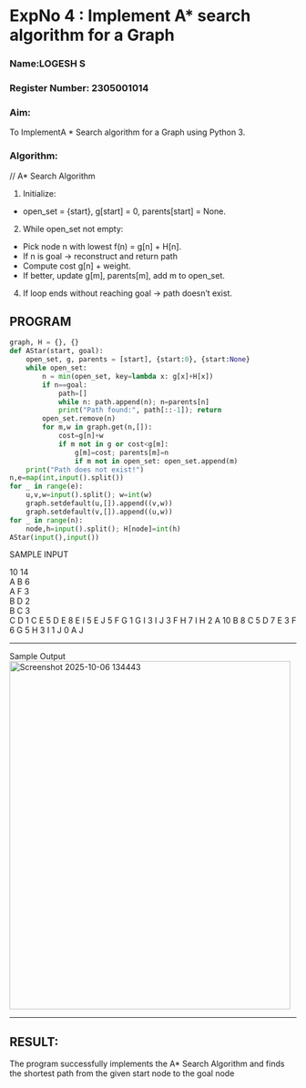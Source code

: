 <h1>ExpNo 4 : Implement A* search algorithm for a Graph</h1> 
<h3>Name:LOGESH S    </h3>
<h3>Register Number: 2305001014         </h3>
<H3>Aim:</H3>
<p>To ImplementA * Search algorithm for a Graph using Python 3.</p>
<H3>Algorithm:</H3>


// A* Search Algorithm
1. Initialize:

* open_set = {start}, g[start] = 0, parents[start] = None.

2. While open_set not empty:
   
*  Pick node n with lowest f(n) = g[n] + H[n].
* If n is goal → reconstruct and return path
* Compute cost g[n] + weight.
* If better, update g[m], parents[m], add m to open_set.

4. If loop ends without reaching goal → path doesn’t exist.

## PROGRAM
```python
graph, H = {}, {}
def AStar(start, goal):
    open_set, g, parents = [start], {start:0}, {start:None}
    while open_set:
        n = min(open_set, key=lambda x: g[x]+H[x])
        if n==goal:
            path=[]
            while n: path.append(n); n=parents[n]
            print("Path found:", path[::-1]); return
        open_set.remove(n)
        for m,w in graph.get(n,[]):
            cost=g[n]+w
            if m not in g or cost<g[m]:
                g[m]=cost; parents[m]=n
                if m not in open_set: open_set.append(m)
    print("Path does not exist!")
n,e=map(int,input().split())
for _ in range(e):
    u,v,w=input().split(); w=int(w)
    graph.setdefault(u,[]).append((v,w))
    graph.setdefault(v,[]).append((u,w))
for _ in range(n):
    node,h=input().split(); H[node]=int(h)
AStar(input(),input())

```

SAMPLE INPUT

10 14<Br>
A B 6<Br>
A F 3<Br>
B D 2<Br>
B C 3<Br>
C D 1
C E 5
D E 8
E I 5
E J 5
F G 1
G I 3
I J 3
F H 7
I H 2
A 10
B 8
C 5
D 7
E 3
F 6
G 5
H 3
I 1
J 0
A
J
<hr>
Sample Output
<img width="493" height="612" alt="Screenshot 2025-10-06 134443" src="https://github.com/user-attachments/assets/dddf5cb1-ac1b-4e63-a1e6-dc38389bf8a5" />
<hr>

## RESULT:
The program successfully implements the A* Search Algorithm and finds the shortest path from the given start node to the goal node

